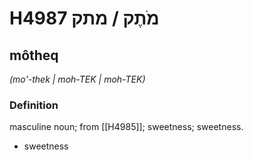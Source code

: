 # H4987 מֹתֶק / מתק

## môtheq

_(mo'-thek | moh-TEK | moh-TEK)_

### Definition

masculine noun; from [[H4985]]; sweetness; sweetness.

- sweetness
